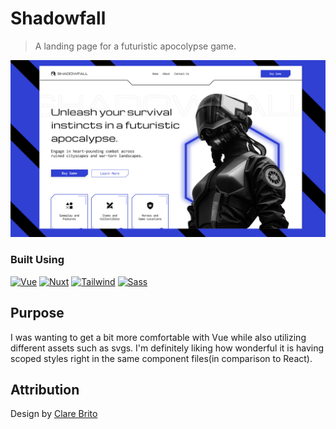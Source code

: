 # Shadowfall

> A landing page for a futuristic apocolypse game.

<img src="./public/design.jpg" alt="Screenshot of the Positivus design" />

### Built Using

[![Vue][Vue.js]][Vue-url] [![Nuxt][Nuxt.js]][Nuxt-url] [![Tailwind][Tailwindcss]][Tailwindcss-url] [![Sass][Sass]][Sass-url]

## Purpose

I was wanting to get a bit more comfortable with Vue while also utilizing different assets such as svgs. I'm definitely liking how wonderful it is having scoped styles right in the same component files(in comparison to React).

## Attribution

Design by [Clare Brito](https://www.figma.com/@clarebrito)

[Nuxt.js]: https://img.shields.io/badge/nuxt.js-00DC82?style=for-the-badge&logo=nuxtdotjs&logoColor=00DC82&color=black
[Nuxt-url]: https://nuxt.com/
[Vue.js]: https://img.shields.io/badge/Vue.js-000000?style=for-the-badge&logo=vuedotjs&logoColor=4FC08D
[Vue-url]: https://vuejs.org/
[Tailwindcss]: https://img.shields.io/badge/tailwindcss-06B6D4?style=for-the-badge&logo=tailwindcss&logoColor=06B6D4&color=black
[Tailwindcss-url]: https://tailwindcss.com/
[Sass]: https://img.shields.io/badge/sass-CC6699?style=for-the-badge&logo=sass&logoColor=CC6699&color=black
[Sass-url]: https://sass-lang.com/
[Swiper.js]: https://img.shields.io/badge/swiper-6332F6?style=for-the-badge&logo=swiper&logoColor=6332F6&color=black
[Swiper-url]: https://swiperjs.com/
[GSAP]: https://img.shields.io/badge/gsap-88CE02?style=for-the-badge&logo=greensock&logoColor=88CE02&color=black
[GSAP-url]: https://gsap.com/
[Storyblok]: https://img.shields.io/badge/storyblok-09B3AF?style=for-the-badge&logo=storyblok&logoColor=09B3AF&color=black
[Storyblok-url]: https://www.storyblok.com/
